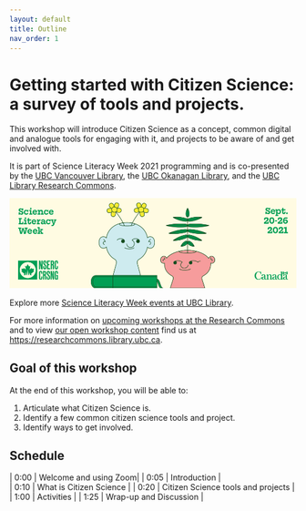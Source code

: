 ```yaml
---
layout: default
title: Outline
nav_order: 1
---
```

# Getting started with Citizen Science: a survey of tools and projects.

This workshop will introduce Citizen Science as a concept, common digital and analogue tools for engaging with it, and projects to be aware of and get involved with.

It is part of Science Literacy Week 2021 programming and is co-presented by the [UBC Vancouver Library](https://library.ubc.ca), the [UBC Okanagan Library](https://library.ok.ubc.ca), and the <a href="https://researchcommons.library.ubc.ca/">UBC Library Research Commons</a>.

<img src="content/images/SLW-web-960x300-2021.jpg" alt="Science Literacy Week 2021" width="600" height="auto">

Explore more <a href="https://guides.library.ubc.ca/SciLitWeek_2021">Science Literacy Week events at UBC Library</a>. 

For more information on [upcoming workshops at the Research Commons](https://researchcommons.library.ubc.ca/events/) and to view [our open workshop content](https://researchcommons.library.ubc.ca/oer/) find us at <a href="
https://researchcommons.library.ubc.ca">https://researchcommons.library.ubc.ca</a>.

## Goal of this workshop

At the end of this workshop, you will be able to:
1. Articulate what Citizen Science is.
2. Identify a few common citizen science tools and project.
3. Identify ways to get involved.

## Schedule

| 0:00 | Welcome and using Zoom|
| 0:05 | Introduction |  
| 0:10 | What is Citizen Science |
| 0:20 | Citizen Science tools and projects |   
| 1:00 | Activities |
| 1:25 | Wrap-up and Discussion |   
